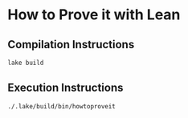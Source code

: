 # How to Prove it with Lean

## Compilation Instructions

```bash
lake build
```

## Execution Instructions

```bash
./.lake/build/bin/howtoproveit
```
